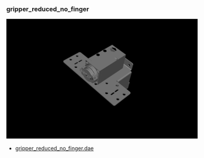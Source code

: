 <!---
 This file is automatically generated by the script 'create_preview_list.py'. Any changes will be lost 
-->

### gripper_reduced_no_finger

![gripper_reduced_no_finger](gripper/gripper_reduced_no_finger/preview.png)

* [gripper_reduced_no_finger.dae](gripper/gripper_reduced_no_finger/gripper_reduced_no_finger.dae?raw=true)

